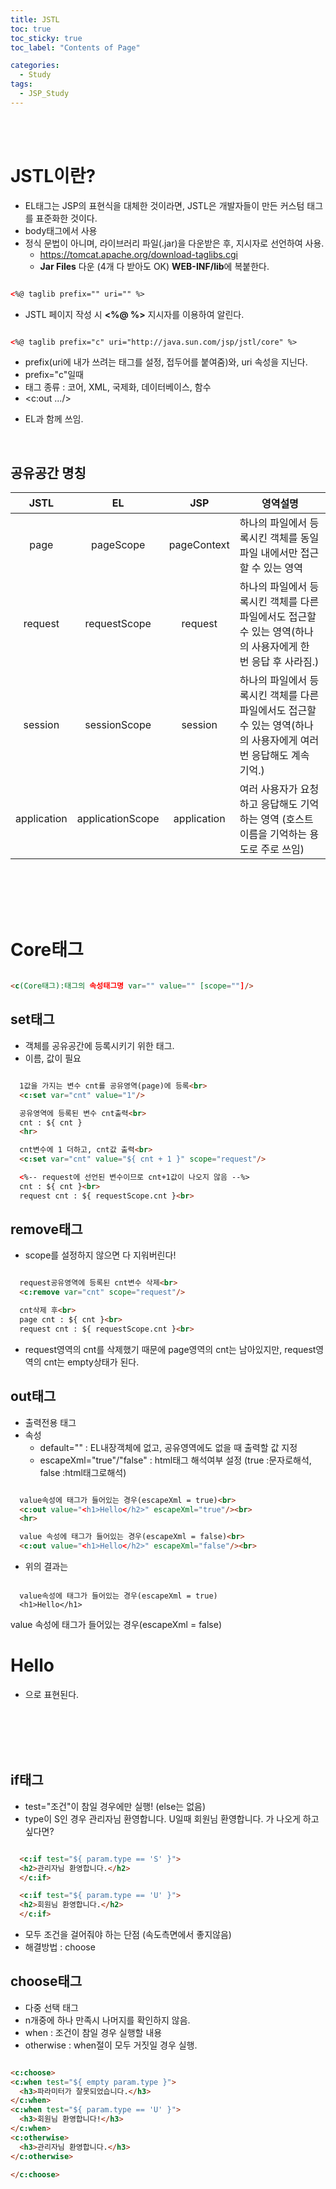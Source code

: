```yaml
---
title: JSTL
toc: true
toc_sticky: true
toc_label: "Contents of Page"

categories:
  - Study
tags:
  - JSP_Study
---
```


<br><br>

# JSTL이란?
* EL태그는 JSP의 표현식을 대체한 것이라면, JSTL은 개발자들이 만든 커스텀 태그를 표준화한 것이다.
* body태그에서 사용
* 정식 문법이 아니며, 라이브러리 파일(.jar)을 다운받은 후, 지시자로 선언하여 사용.
  - https://tomcat.apache.org/download-taglibs.cgi
  - **Jar Files** 다운 (4개 다 받아도 OK) **WEB-INF/lib**에 복붙한다.

~~~html

<%@ taglib prefix="" uri="" %>

~~~

* JSTL 페이지 작성 시 **\<%@ %\>** 지시자를 이용하여 알린다.

~~~html

<%@ taglib prefix="c" uri="http://java.sun.com/jsp/jstl/core" %>

~~~

  - prefix(uri에 내가 쓰려는 태그를 설정, 접두어를 붙여줌)와, uri 속성을 지닌다.
  - prefix="c"일때
  - 태그 종류 : 코어, XML, 국제화, 데이터베이스, 함수
  - \<c:out .../\>

* EL과 함께 쓰임.

<br>

## 공유공간 명칭

|**JSTL**| **EL** | **JSP** | **영역설명** |
|:---:|:---:|:---:|---|
| page | pageScope | pageContext | 하나의 파일에서 등록시킨 객체를 동일 파일 내에서만 접근할 수 있는 영역 |
| request | requestScope | request | 하나의 파일에서 등록시킨 객체를 다른 파일에서도 접근할 수 있는 영역(하나의 사용자에게 한 번 응답 후 사라짐.) |
| session | sessionScope | session | 하나의 파일에서 등록시킨 객체를 다른 파일에서도 접근할 수 있는 영역(하나의 사용자에게 여러 번 응답해도 계속 기억.) |
| application | applicationScope | application | 여러 사용자가 요청하고 응답해도 기억하는 영역 (호스트 이름을 기억하는 용도로 주로 쓰임) |

<br><br><br><br>

# Core태그

~~~html

<c(Core태그):태그의 속성태그명 var="" value="" [scope=""]/>

~~~

## set태그
* 객체를 공유공간에 등록시키기 위한 태그.
* 이름, 값이 필요

~~~html

  1값을 가지는 변수 cnt를 공유영역(page)에 등록<br>
  <c:set var="cnt" value="1"/>

  공유영역에 등록된 변수 cnt출력<br>
  cnt : ${ cnt }
  <hr>

  cnt변수에 1 더하고, cnt값 출력<br>
  <c:set var="cnt" value="${ cnt + 1 }" scope="request"/>

  <%-- request에 선언된 변수이므로 cnt+1값이 나오지 않음 --%>
  cnt : ${ cnt }<br>
  request cnt : ${ requestScope.cnt }<br>

~~~

## remove태그
* scope를 설정하지 않으면 다 지워버린다!

~~~html

  request공유영역에 등록된 cnt변수 삭제<br>
  <c:remove var="cnt" scope="request"/>

  cnt삭제 후<br>
  page cnt : ${ cnt }<br>
  request cnt : ${ requestScope.cnt }<br>

~~~

* request영역의 cnt를 삭제했기 때문에 page영역의 cnt는 남아있지만, request영역의 cnt는 empty상태가 된다.

## out태그
* 출력전용 태그
* 속성
  - default="" : EL내장객체에 없고, 공유영역에도 없을 때 출력할 값 지정
  - escapeXml="true"/"false" : html태그 해석여부 설정 (true :문자로해석, false :html태그로해석)

~~~html

  value속성에 태그가 들어있는 경우(escapeXml = true)<br>
  <c:out value="<h1>Hello</h2>" escapeXml="true"/><br>
  <hr>

  value 속성에 태그가 들어있는 경우(escapeXml = false)<br>
  <c:out value="<h1>Hello</h2>" escapeXml="false"/><br>

~~~

* 위의 결과는

```

  value속성에 태그가 들어있는 경우(escapeXml = true)
  <h1>Hello</h1>

```
  
<html> 
value 속성에 태그가 들어있는 경우(escapeXml = false)<br>
<h1>Hello</h1>
</html>

* 으로 표현된다.

<br><br><br><br>

## if태그
* test="조건"이 참일 경우에만 실행! (else는 없음)
* type이 S인 경우 관리자님 환영합니다. U일때 회원님 환영합니다. 가 나오게 하고싶다면?

~~~html

  <c:if test="${ param.type == 'S' }">
  <h2>관리자님 환영합니다.</h2>
  </c:if>

  <c:if test="${ param.type == 'U' }">
  <h2>회원님 환영합니다.</h2>
  </c:if>

~~~

* 모두 조건을 걸어줘야 하는 단점 (속도측면에서 좋지않음)
* 해결방법 : choose

## choose태그
* 다중 선택 태그
* n개중에 하나 만족시 나머지를 확인하지 않음.
* when : 조건이 참일 경우 실행할 내용
* otherwise : when절이 모두 거짓일 경우 실행.

~~~html

<c:choose>
<c:when test="${ empty param.type }">
  <h3>파라미터가 잘못되었습니다.</h3>	
</c:when>
<c:when test="${ param.type == 'U' }">
  <h3>회원님 환영합니다!</h3>
</c:when>
<c:otherwise>
  <h3>관리자님 환영합니다.</h3>
</c:otherwise>

</c:choose>

~~~
